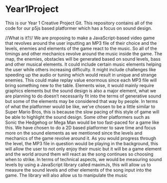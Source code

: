 # Year1Project

This is our Year 1 Creative Project Git. This repository contains all of the code for our p5js based platformer which has a focus on sound design.

//What is it?//
We are proposing to make a JavaScript-based video game that revolves around the user inputting an MP3 file of their choice and the levels, enemies and elements of the game react to the music. So all of the timings and other mechanics revolve around the music inside the game.
The map, the enemies, obstacles will be generated based on sound levels, bass and other musical elements. It could include certain music elements helping the user while others increasing difficulty. It might include challenges like speeding up the audio or tuning which would result in unique and strange enemies. This could make replay value enormous since each MP3 file will bring something new to the table.
Elements wise, it would mainly require graphics elements but the sound design is also a major element, what we are planning to do doesn’t necessarily fit into the terms of generative sound but some of the elements may be considered that way by people.
In terms of what the platformer would be like, we’ve chosen to be a little similar to Super Mario Bros, this is because the slow pacing of this style of game will be able to highlight the sound design. Some other platformers such as Sonic the Hedgehog or Mega Man would be too fast-paced for a game like this. We have chosen to do a 2D based platformer to save time and focus more on the sound elements as we mentioned since the levels and mechanics of the game revolve around it.
As you would progress through the level, the MP3 file in question would be playing in the background, this will allow the user to not only enjoy their music but it will be a game element and the world around them will react as the song continues so choosing when to strike.
In terms of technical aspects, we would be measuring sound levels by using a JavaScript library called maximJs, this will allow us to measure the sound levels and other elements of the song input into the game. The library will also allow us to manipulate the music
